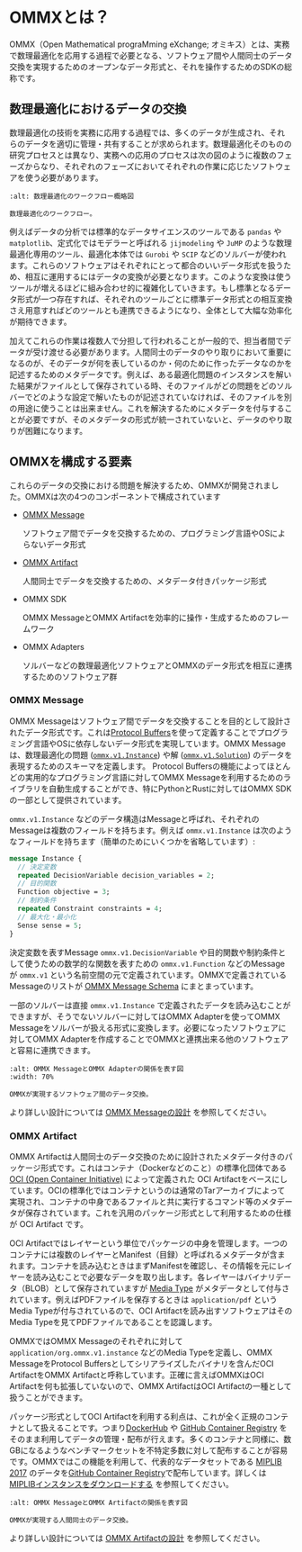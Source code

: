 # OMMXとは？

OMMX（Open Mathematical prograMming eXchange; オミキス）とは、実務で数理最適化を応用する過程で必要となる、ソフトウェア間や人間同士のデータ交換を実現するためのオープンなデータ形式と、それを操作するためのSDKの総称です。

## 数理最適化におけるデータの交換

数理最適化の技術を実務に応用する過程では、多くのデータが生成され、それらのデータを適切に管理・共有することが求められます。数理最適化そのものの研究プロセスとは異なり、実務への応用のプロセスは次の図のように複数のフェーズからなり、それぞれのフェーズにおいてそれぞれの作業に応じたソフトウェアを使う必要があります。

```{figure} ./assets/introduction_01.png
:alt: 数理最適化のワークフロー概略図

数理最適化のワークフロー。
```

例えばデータの分析では標準的なデータサイエンスのツールである `pandas` や `matplotlib`、定式化ではモデラーと呼ばれる `jijmodeling` や `JuMP` のような数理最適化専用のツール、最適化本体では `Gurobi` や `SCIP` などのソルバーが使われます。これらのソフトウェアはそれぞれにとって都合のいいデータ形式を扱うため、相互に運用するにはデータの変換が必要となります。このような変換は使うツールが増えるほどに組み合わせ的に複雑化していきます。もし標準となるデータ形式が一つ存在すれば、それぞれのツールごとに標準データ形式との相互変換さえ用意すればどのツールとも連携できるようになり、全体として大幅な効率化が期待できます。

加えてこれらの作業は複数人で分担して行われることが一般的で、担当者間でデータが受け渡せる必要があります。人間同士のデータのやり取りにおいて重要になるのが、そのデータが何を表しているのか・何のために作ったデータなのかを記述するためのメタデータです。例えば、ある最適化問題のインスタンスを解いた結果がファイルとして保存されている時、そのファイルがどの問題をどのソルバーでどのような設定で解いたものが記述されていなければ、そのファイルを別の用途に使うことは出来ません。これを解決するためにメタデータを付与することが必要ですが、そのメタデータの形式が統一されていないと、データのやり取りが困難になります。

## OMMXを構成する要素

これらのデータの交換における問題を解決するため、OMMXが開発されました。OMMXは次の4つのコンポーネントで構成されています

- [OMMX Message](./ommx_message/architecture.md)
    
    ソフトウェア間でデータを交換するための、プログラミング言語やOSによらないデータ形式
    
- [OMMX Artifact](./ommx_artifact/architecture.md)
    
    人間同士でデータを交換するための、メタデータ付きパッケージ形式
    
- OMMX SDK
    
    OMMX MessageとOMMX Artifactを効率的に操作・生成するためのフレームワーク
    
- OMMX Adapters
    
    ソルバーなどの数理最適化ソフトウェアとOMMXのデータ形式を相互に連携するためのソフトウェア群
    

### OMMX Message

OMMX Messageはソフトウェア間でデータを交換することを目的として設計されたデータ形式です。これは[Protocol Buffers](https://protobuf.dev/)を使って定義することでプログラミング言語やOSに依存しないデータ形式を実現しています。OMMX Messageは、数理最適化の問題 ([`ommx.v1.Instance`](./ommx_message/instance.ipynb)) や解 ([`ommx.v1.Solution`](./ommx_message/solution.ipynb)) のデータを表現するためのスキーマを定義します。
Protocol Buffersの機能によってほとんどの実用的なプログラミング言語に対してOMMX Messageを利用するためのライブラリを自動生成することができ、特にPythonとRustに対してはOMMX SDKの一部として提供されています。

`ommx.v1.Instance` などのデータ構造はMessageと呼ばれ、それぞれのMessageは複数のフィールドを持ちます。例えば `ommx.v1.Instance` は次のようなフィールドを持ちます（簡単のためにいくつかを省略しています）:

```protobuf
message Instance {
  // 決定変数
  repeated DecisionVariable decision_variables = 2;
  // 目的関数
  Function objective = 3;
  // 制約条件
  repeated Constraint constraints = 4;
  // 最大化・最小化
  Sense sense = 5;
}
```

決定変数を表すMessage `ommx.v1.DecisionVariable` や目的関数や制約条件として使うための数学的な関数を表すための `ommx.v1.Function` などのMessageが `ommx.v1` という名前空間の元で定義されています。OMMXで定義されているMessageのリストが [OMMX Message Schema](https://jij-inc.github.io/ommx/protobuf.html) にまとまっています。

一部のソルバーは直接 `ommx.v1.Instance` で定義されたデータを読み込むことができますが、そうでないソルバーに対してはOMMX Adapterを使ってOMMX Messageをソルバーが扱える形式に変換します。必要になったソフトウェアに対してOMMX Adapterを作成することでOMMXと連携出来る他のソフトウェアと容易に連携できます。

```{figure} ./assets/introduction_02.png
:alt: OMMX MessageとOMMX Adapterの関係を表す図
:width: 70%

OMMXが実現するソフトウェア間のデータ交換。
```

より詳しい設計については [OMMX Messageの設計](./ommx_message/architecture.md) を参照してください。

### OMMX Artifact

OMMX Artifactは人間同士のデータ交換のために設計されたメタデータ付きのパッケージ形式です。これはコンテナ（Dockerなどのこと）の標準化団体である [OCI (Open Container Initiative)](https://opencontainers.org/) によって定義された OCI Artifactをベースにしています。OCIの標準化ではコンテナというのは通常のTarアーカイブによって実現され、コンテナの中身であるファイルと共に実行するコマンド等のメタデータが保存されています。これを汎用のパッケージ形式として利用するための仕様が OCI Artifact です。

OCI Artifactではレイヤーという単位でパッケージの中身を管理します。一つのコンテナには複数のレイヤーとManifest（目録）と呼ばれるメタデータが含まれます。コンテナを読み込むときはまずManifestを確認し、その情報を元にレイヤーを読み込むことで必要なデータを取り出します。各レイヤーはバイナリデータ（BLOB）として保存されていますが [Media Type](https://www.iana.org/assignments/media-types/media-types.xhtml) がメタデータとして付与されています。例えばPDFファイルを保存するときは `application/pdf` というMedia Typeが付与されているので、OCI Artifactを読み出すソフトウェアはそのMedia Typeを見てPDFファイルであることを認識します。

OMMXではOMMX Messageのそれぞれに対して `application/org.ommx.v1.instance` などのMedia Typeを定義し、OMMX MessageをProtocol Buffersとしてシリアライズしたバイナリを含んだOCI ArtifactをOMMX Artifactと呼称しています。正確に言えばOMMXはOCI Artifactを何も拡張していないので、OMMX ArtifactはOCI Artifactの一種として扱うことができます。

パッケージ形式としてOCI Artifactを利用する利点は、これが全く正規のコンテナとして扱えることです。つまり[DockerHub](https://hub.docker.com/) や [GitHub Container Registry](https://docs.github.com/ja/packages/working-with-a-github-packages-registry/working-with-the-container-registry) をそのまま利用してデータの管理・配布が行えます。多くのコンテナと同様に、数GBになるようなベンチマークセットを不特定多数に対して配布することが容易です。OMMXではこの機能を利用して、代表的なデータセットである [MIPLIB 2017](https://miplib.zib.de/) のデータを[GitHub Container Registry](https://github.com/Jij-Inc/ommx/pkgs/container/ommx%2Fmiplib2017)で配布しています。詳しくは [MIPLIBインスタンスをダウンロードする](./tutorial/download_miplib_instance.md) を参照してください。

```{figure} ./assets/introduction_03.png
:alt: OMMX MessageとOMMX Artifactの関係を表す図

OMMXが実現する人間同士のデータ交換。
```

より詳しい設計については [OMMX Artifactの設計](./ommx_artifact/architecture.md) を参照してください。
